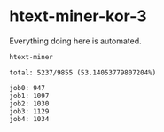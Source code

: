 # htext-miner-kor-3

Everything doing here is automated.

```
htext-miner

total: 5237/9855 (53.14053779807204%)

job0: 947
job1: 1097
job2: 1030
job3: 1129
job4: 1034
```